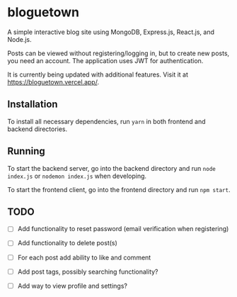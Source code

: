 # bloguetown

A simple interactive blog site using MongoDB, Express.js, React.js, and Node.js.

Posts can be viewed without registering/logging in, but to create new posts, you need an account. The application uses JWT for authentication.

It is currently being updated with additional features. Visit it at https://bloguetown.vercel.app/.

## Installation

To install all necessary dependencies, run `yarn` in both frontend and backend directories.

## Running

To start the backend server, go into the backend directory and run `node index.js` or `nodemon index.js` when developing.

To start the frontend client, go into the frontend directory and run `npm start`.

## TODO

- [ ] Add functionality to reset password (email verification when registering)

- [ ] Add functionality to delete post(s)

- [ ] For each post add ability to like and comment

- [ ] Add post tags, possibly searching functionality?

- [ ] Add way to view profile and settings?
